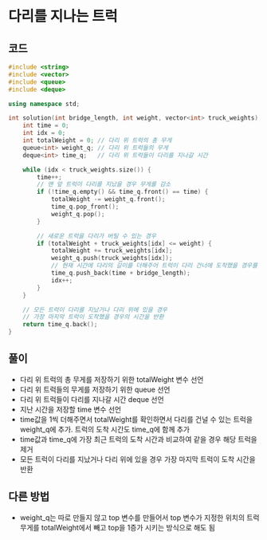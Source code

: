 # 다리를 지나는 트럭

## 코드
```cpp
#include <string>
#include <vector>
#include <queue>
#include <deque>

using namespace std;

int solution(int bridge_length, int weight, vector<int> truck_weights) {
	int time = 0;
	int idx = 0;
	int totalWeight = 0; // 다리 위 트럭의 총 무게
	queue<int> weight_q; // 다리 위 트럭들의 무게
	deque<int> time_q;   // 다리 위 트럭들이 다리를 지나갈 시간

	while (idx < truck_weights.size()) {
		time++;
		// 맨 앞 트럭이 다리를 지났을 경우 무게를 감소
		if (!time_q.empty() && time_q.front() == time) {
			totalWeight -= weight_q.front();
			time_q.pop_front();
			weight_q.pop();
		}

		// 새로운 트럭을 다리가 버틸 수 있는 경우
		if (totalWeight + truck_weights[idx] <= weight) {
			totalWeight += truck_weights[idx];
			weight_q.push(truck_weights[idx]);
			// 현재 시간에 다리의 길이를 더해주어 트럭이 다리 건너에 도착했을 경우를 큐에 넣어줌
			time_q.push_back(time + bridge_length);
			idx++;
		}
	}

	// 모든 트럭이 다리를 지났거나 다리 위에 있을 경우
	// 가장 마지막 트럭이 도착했을 경우의 시간을 반환
	return time_q.back();
}
```

## 풀이
- 다리 위 트럭의 총 무게를 저장하기 위한 totalWeight 변수 선언
- 다리 위 트럭들의 무게를 저장하기 위한 queue 선언
- 다리 위 트럭들이 다리를 지나갈 시간 deque 선언
- 지난 시간을 저장할 time 변수 선언
- time값을 1씩 더해주면서 totalWeight를 확인하면서 다리를 건널 수 있는 트럭을 weight_q에 추가. 트럭의 도착 시간도 time_q에 함께 추가
- time값과 time_q에 가장 최근 트럭의 도착 시간과 비교하여 같을 경우 해당 트럭을 제거
- 모든 트럭이 다리를 지났거나 다리 위에 있을 경우 가장 마지막 트럭이 도착 시간을 반환

## 다른 방법
- weight_q는 따로 만들지 않고 top 변수를 만들어서 top 변수가 지정한 위치의 트럭 무게를 totalWeight에서 빼고 top을 1증가 시키는 방식으로 해도 됨